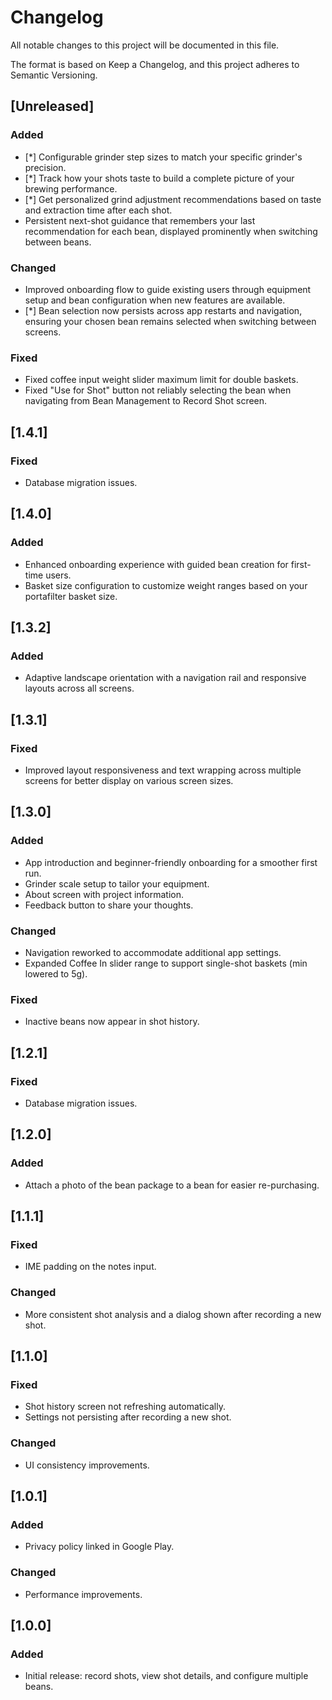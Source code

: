 # Changelog

All notable changes to this project will be documented in this file.

The format is based on Keep a Changelog, and this project adheres to Semantic Versioning.

## [Unreleased]

### Added

- [*] Configurable grinder step sizes to match your specific grinder's precision.
- [*] Track how your shots taste to build a complete picture of your brewing performance.
- [*] Get personalized grind adjustment recommendations based on taste and extraction time after each shot.
- Persistent next-shot guidance that remembers your last recommendation for each bean, displayed prominently when switching between beans.

### Changed

- Improved onboarding flow to guide existing users through equipment setup and bean configuration when new features are available.
- [*] Bean selection now persists across app restarts and navigation, ensuring your chosen bean remains selected when switching between screens.

### Fixed

- Fixed coffee input weight slider maximum limit for double baskets.
- Fixed "Use for Shot" button not reliably selecting the bean when navigating from Bean Management to Record Shot screen.

## [1.4.1]

### Fixed

- Database migration issues.

## [1.4.0]

### Added

- Enhanced onboarding experience with guided bean creation for first-time users.
- Basket size configuration to customize weight ranges based on your portafilter basket size.

## [1.3.2]

### Added

- Adaptive landscape orientation with a navigation rail and responsive layouts across all screens.

## [1.3.1]

### Fixed

- Improved layout responsiveness and text wrapping across multiple screens for better display on various screen sizes.

## [1.3.0]

### Added

- App introduction and beginner-friendly onboarding for a smoother first run.
- Grinder scale setup to tailor your equipment.
- About screen with project information.
- Feedback button to share your thoughts.

### Changed

- Navigation reworked to accommodate additional app settings.
- Expanded Coffee In slider range to support single-shot baskets (min lowered to 5g).

### Fixed

- Inactive beans now appear in shot history.

## [1.2.1]

### Fixed

- Database migration issues.

## [1.2.0]

### Added

- Attach a photo of the bean package to a bean for easier re-purchasing.

## [1.1.1]

### Fixed

- IME padding on the notes input.

### Changed

- More consistent shot analysis and a dialog shown after recording a new shot.

## [1.1.0]

### Fixed

- Shot history screen not refreshing automatically.
- Settings not persisting after recording a new shot.

### Changed

- UI consistency improvements.

## [1.0.1]

### Added

- Privacy policy linked in Google Play.

### Changed

- Performance improvements.

## [1.0.0]

### Added

- Initial release: record shots, view shot details, and configure multiple beans.
